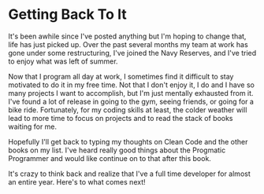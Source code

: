 # Getting Back To It  

It's been awhile since I've posted anything but I'm hoping to change that, life has just picked up. Over the past several months my team at work has gone under some restructuring, I've joined the Navy Reserves, and I've tried to enjoy what was left of summer.  

Now that I program all day at work, I sometimes find it difficult to stay motivated to do it in my free time. Not that I don't enjoy it, I do and I have so many projects I want to accomplish, but I'm just mentally exhausted from it. I've found a lot of release in going to the gym, seeing friends, or going for a bike ride. Fortunately, for my coding skills at least, the colder weather will lead to more time to focus on projects and to read the stack of books waiting for me.  

Hopefully I'll get back to typing my thoughts on Clean Code and the other books on my list. I've heard really good things about the Progmatic Programmer and would like continue on to that after this book.  

It's crazy to think back and realize that I've a full time developer for almost an entire year. Here's to what comes next!